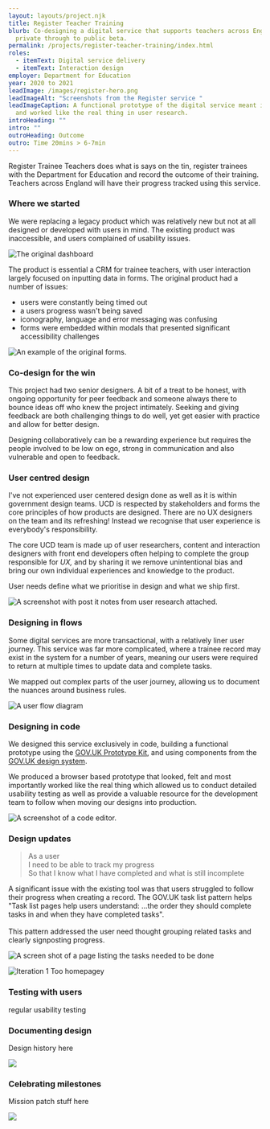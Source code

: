 ```yaml
---
layout: layouts/project.njk
title: Register Teacher Training
blurb: Co-designing a digital service that supports teachers across England from
  private through to public beta.
permalink: /projects/register-teacher-training/index.html
roles:
  - itemText: Digital service delivery
  - itemText: Interaction design
employer: Department for Education
year: 2020 to 2021
leadImage: /images/register-hero.png
leadImageAlt: "Screenshots from the Register service "
leadImageCaption: A functional prototype of the digital service meant it felt
  and worked like the real thing in user research.
introHeading: ""
intro: ""
outroHeading: Outcome
outro: Time 20mins > 6-7min
---
```

Register Trainee Teachers does what is says on the tin, register trainees with the Department for Education and record the outcome of their training. Teachers across England will have their progress tracked using this service. 

### Where we started

We were replacing a legacy product which was relatively new but not at all designed or developed with users in mind. The existing product was inaccessible, and users complained of usability issues.

![The original dashboard](/images/dashboard-example.png "The dashboard or the original product we redesigned. Users struggled with the tasks they needed to complete..")

The product is essential a CRM for trainee teachers, with user interaction largely focused on inputting data in forms. The original product had a number of issues:

* users were constantly being timed out
* a users progress wasn't being saved
* iconography, language and error messaging was confusing 
* forms were embedded within modals that presented significant accessibility challenges

![An example of the original forms.](/images/exit-information.png "There was no way to know how 'complete' a registration was nor what was left to complete.")

### Co-design for the win

This project had two senior designers. A bit of a treat to be honest, with ongoing opportunity for peer feedback and someone always there to bounce ideas off who knew the project intimately. Seeking and giving feedback are both challenging things to do well, yet get easier with practice and allow for better design. 

Designing collaboratively can be a rewarding experience but requires the people involved to be low on ego, strong in communication and also vulnerable and open to feedback.

### User centred design

I've not experienced user centered design done as well as it is within government design teams. UCD is respected by stakeholders and forms the core principles of how products are designed. There are no UX designers on the team and its refreshing! Instead we recognise that user experience is everybody's responsibility. 

The core UCD team is made up of user researchers, content and interaction designers with front end developers often helping to complete the group responsible for *UX,* and by sharing it we remove unintentional bias and bring our own individual experiences and knowledge to the product.

User needs define what we prioritise in design and what we ship first.

![A screenshot with post it notes from user research attached.](/images/ucd.png "UX is a team sport! After rounds of usability testing the UCD team analysed research data together, ensuring we all have a common understanding of the data and next steps.  ")

### Designing in flows

Some digital services are more transactional, with a relatively liner user journey. This service was far more complicated, where a trainee record may exist in the system for a number of years, meaning our users were required to return at multiple times to update data and complete tasks.

We mapped out complex parts of the user journey, allowing us to document the nuances around business rules.

![A user flow diagram](/images/flows.jpeg  "User flows were created to map complex processes and communicate business rules to the team before way before any visual design was done.")

### Designing in code

We designed this service exclusively in code, building a functional prototype using the [GOV.UK Prototype Kit](https://govuk-prototype-kit.herokuapp.com/docs), and using components from the [GOV.UK design system](https://design-system.service.gov.uk/). 

We produced a browser based prototype that looked, felt and most importantly worked like the real thing which allowed us to conduct detailed usability testing as well as provide a valuable resource for the development team to follow when moving our designs into production. 

![A screenshot of a code editor.](/images/code.png "The service was designed with HTML, CSS, Nunjucks and Express JS with not a Figma art-board in sight.")

### Design updates

> As a user\
> I need to be able to track my progress\
> So that I know what I have completed and what is still incomplete 

A significant issue with the existing tool was that users struggled to follow their progress when creating a record. The GOV.UK task list pattern helps "Task list pages help users understand: ...the order they should complete tasks in and when they have completed tasks".\
\
This pattern addressed the user need thought grouping related tasks and clearly signposting progress. 

![A screen shot of a page listing the tasks needed to be done](/images/register-prototype.herokuapp.com_new-record_overview.png "We ensured it was clear to users which tasks they’ve completed and which still need their attention.")



![](/images/filters.png "Iteration 1  Too homepagey")

### Testing with users

regular usability testing

### Documenting design

Design history here

![](/images/bat-design-history.netlify.app_register-trainee-teachers_recording-training-outcomes-iteration-2_.png)

### Celebrating milestones

Mission patch stuff here

![](/images/mission-patches.png)